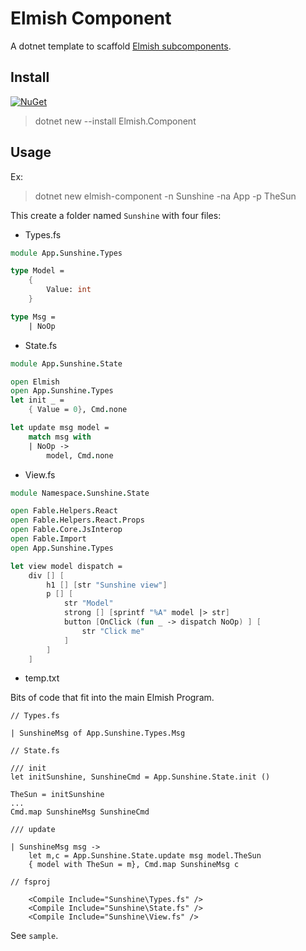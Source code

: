 # Elmish Component

A dotnet template to scaffold [Elmish subcomponents](https://elmish.github.io/elmish/parent-child.html).

## Install


[![NuGet](https://img.shields.io/nuget/vpre/Nuget.Core.svg?style=flat-square)](https://www.nuget.org/packages/Elmish.Component/0.1.0)

>dotnet new --install Elmish.Component

## Usage

Ex:

>dotnet new elmish-component -n Sunshine -na App -p TheSun

This create a folder named `Sunshine` with four files:

- Types.fs
```fsharp
module App.Sunshine.Types

type Model = 
    {
        Value: int
    }

type Msg = 
    | NoOp
```

- State.fs
```fsharp
module App.Sunshine.State

open Elmish
open App.Sunshine.Types
let init _ =
    { Value = 0}, Cmd.none

let update msg model =
    match msg with
    | NoOp ->
        model, Cmd.none    
```
- View.fs
```fsharp
module Namespace.Sunshine.State

open Fable.Helpers.React
open Fable.Helpers.React.Props
open Fable.Core.JsInterop
open Fable.Import
open App.Sunshine.Types

let view model dispatch =
    div [] [ 
        h1 [] [str "Sunshine view"]
        p [] [
            str "Model"
            strong [] [sprintf "%A" model |> str]
            button [OnClick (fun _ -> dispatch NoOp) ] [
                str "Click me"
            ]
        ]
    ]
```
- temp.txt

Bits of code that fit into the main Elmish Program.
```
// Types.fs

| SunshineMsg of App.Sunshine.Types.Msg

// State.fs

/// init
let initSunshine, SunshineCmd = App.Sunshine.State.init ()

TheSun = initSunshine
...
Cmd.map SunshineMsg SunshineCmd

/// update

| SunshineMsg msg ->
    let m,c = App.Sunshine.State.update msg model.TheSun
    { model with TheSun = m}, Cmd.map SunshineMsg c

// fsproj

    <Compile Include="Sunshine\Types.fs" />
    <Compile Include="Sunshine\State.fs" />
    <Compile Include="Sunshine\View.fs" />
```

See `sample`.
